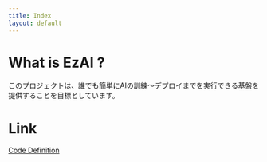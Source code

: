 ```yaml
---
title: Index
layout: default
---
```


# What is EzAI ?

このプロジェクトは、誰でも簡単にAIの訓練〜デプロイまでを実行できる基盤を提供することを目標としています。

# Link

[Code Definition](code_definition.md)
